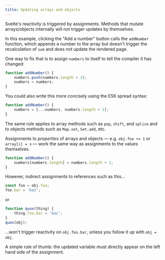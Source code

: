 ```yaml
---
title: Updating arrays and objects
---
```


Svelte's reactivity is triggered by assignments. Methods that mutate arrays/objects internally will not trigger updates by themselves.

In this example, clicking the "Add a number" button calls the `addNumber` function, which appends a number to the array but doesn't trigger the recalculation of `sum` and does not update the rendered page.

One way to fix that is to assign `numbers` to itself to tell the compiler it has changed:

```js
function addNumber() {
	numbers.push(numbers.length + 1);
	numbers = numbers;
}
```

You could also write this more concisely using the ES6 spread syntax:

```js
function addNumber() {
	numbers = [...numbers, numbers.length + 1];
}
```

The same rule applies to array methods such as `pop`, `shift`, and `splice` and to objects methods such as `Map.set`, `Set.add`, etc.

Assignments to *properties* of arrays and objects — e.g. `obj.foo += 1` or `array[i] = x` — work the same way as assignments to the values themselves.

```js
function addNumber() {
	numbers[numbers.length] = numbers.length + 1;
}
```

However, indirect assignments to references such as this...

```js
const foo = obj.foo;
foo.bar = 'baz';
```

or 

```js
function quox(thing) {
	thing.foo.bar = 'baz';
}
quox(obj);
```

...won't trigger reactivity on `obj.foo.bar`, unless you follow it up with `obj = obj`.

A simple rule of thumb: the updated variable must directly appear on the left hand side of the assignment.
